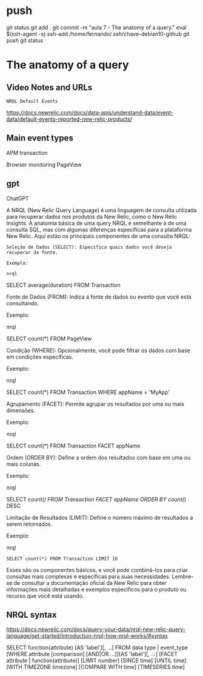 
# ###################################################################################################################### 
# ###################################################################################################################### 
# ###################################################################################################################### 
#  push

git status
git add .
git commit -m "aula 7 - The anatomy of a query."
eval $(ssh-agent -s)
ssh-add /home/fernando/.ssh/chave-debian10-github
git push
git status



# ###################################################################################################################### 
# ###################################################################################################################### 
# ###################################################################################################################### 
# The anatomy of a query

## Video Notes and URLs

    NRQL Default Events
<https://docs.newrelic.com/docs/data-apis/understand-data/event-data/default-events-reported-new-relic-products/>


## Main event types

APM
transaction

Browser monitoring
PageView







## gpt
ChatGPT

A NRQL (New Relic Query Language) é uma linguagem de consulta utilizada para recuperar dados nos produtos da New Relic, como o New Relic Insights. A anatomia básica de uma query NRQL é semelhante à de uma consulta SQL, mas com algumas diferenças específicas para a plataforma New Relic. Aqui estão os principais componentes de uma consulta NRQL:

    Seleção de Dados (SELECT): Especifica quais dados você deseja recuperar da fonte.

    Exemplo:

    nrql

SELECT average(duration) FROM Transaction

Fonte de Dados (FROM): Indica a fonte de dados ou evento que você está consultando.

Exemplo:

nrql

SELECT count(*) FROM PageView

Condição (WHERE): Opcionalmente, você pode filtrar os dados com base em condições específicas.

Exemplo:

nrql

SELECT count(*) FROM Transaction WHERE appName = 'MyApp'

Agrupamento (FACET): Permite agrupar os resultados por uma ou mais dimensões.

Exemplo:

nrql

SELECT count(*) FROM Transaction FACET appName

Ordem (ORDER BY): Define a ordem dos resultados com base em uma ou mais colunas.

Exemplo:

nrql

SELECT count(*) FROM Transaction FACET appName ORDER BY count(*) DESC

Limitação de Resultados (LIMIT): Define o número máximo de resultados a serem retornados.

Exemplo:

nrql

    SELECT count(*) FROM Transaction LIMIT 10

Esses são os componentes básicos, e você pode combiná-los para criar consultas mais complexas e específicas para suas necessidades. Lembre-se de consultar a documentação oficial da New Relic para obter informações mais detalhadas e exemplos específicos para o produto ou recurso que você está usando.






## NRQL syntax

<https://docs.newrelic.com/docs/query-your-data/nrql-new-relic-query-language/get-started/introduction-nrql-how-nrql-works/#syntax>

SELECT function(attribute) [AS 'label'][, ...] 
  FROM data type | event_type
  [WHERE attribute [comparison] [AND|OR ...]][AS 'label'][, ...]
  [FACET attribute | function(attribute)]
  [LIMIT number]
  [SINCE time]
  [UNTIL time]
  [WITH TIMEZONE timezone]
  [COMPARE WITH time]
  [TIMESERIES time]



